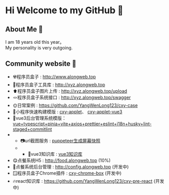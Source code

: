 # Hi Welcome to my GitHub 👋

## About Me 👿
I am 18 years old this year。  
My personality is very outgoing.

## Community website 👻
- ☢️程序员盒子 : http://www.alongweb.top
- 🔧程序员盒子工具库 : http://xyz.alongweb.top
- ⬆️程序员盒子图片上传 : http://xyz.alongweb.top/upload
- 🪢程序员盒子系统接口 : http://xyz.alongweb.top/swagger
- 🌞日常案例 : https://github.com/YangWenLong123/cxy-case
- 💬小程序快速构建模版 : [cxy-applet](https://github.com/YangWenLong123/cxy-applet)、 [cxy-applet-vue3](https://github.com/YangWenLong123/cxy-applet-vue3)
- 🐒vue3后台管理系统模版：[vue+typescript+pinia+vite+axios+prettier+eslint+i18n+husky+lint-staged+commitlint](https://github.com/YangWenLong123/cxy-v3-template)
- - 📷url截图服务 : [puppeteer生成屏幕快照](https://github.com/YangWenLong123/cxy-screenshot)
  - - 🐲vue3知识库 : [vue3知识库](http://www.alongweb.top/vue3/)
- 😋点餐系统H5 : http://food.alongweb.top (10%)
- 🍚点餐系统后台管理 : http://config.alongweb.top (开发中)
- 🪟程序员盒子Chrome插件 : [cxy-chrome-box](https://github.com/YangWenLong123/cxy-chrome-box) (开发中)
- 🔥react知识库 : https://github.com/YangWenLong123/cxy-pre-react (开发中)


